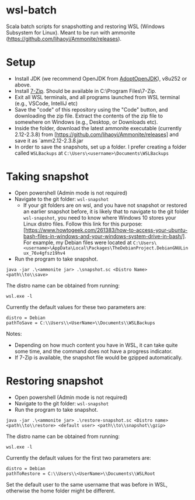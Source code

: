 # wsl-batch
Scala batch scripts for snapshotting and restoring WSL (Windows Subsystem for Linux). Meant to be run with ammonite (https://github.com/lihaoyi/Ammonite/releases).

# Setup
* Install JDK (we recommend OpenJDK from [AdoptOpenJDK](https://adoptopenjdk.net/)), v8u252 or above.
* Install [7-Zip](https://www.7-zip.org/). Should be available in C:\\Program Files\\7-Zip.
* Exit all WSL terminals, and all programs launched from WSL terminal (e.g., VSCode, IntelliJ etc)
* Save the "code" of this repository using the "Code" button, and downloading the zip file. Extract the contents of the zip file to somewhere on Windows (e.g., Desktop, or Downloads etc).
* Inside the folder, download the latest ammonite executable (currently 2.12-2.3.8) from [https://github.com/lihaoyi/Ammonite/releases] and save it as `amm2.12-2.3.8.jar
* In order to save the snapshots, set up a folder. I prefer creating a folder called `WSLBackups` at `C:\Users\<username>\Documents\WSLBackups`

# Taking snapshot
* Open powershell (Admin mode is not required)
* Navigate to the git folder: `wsl-snapshot`
  * If your git folders are on wsl, and you have not snapshot or restored an earlier snapshot before, it is likely that to navigate to the git folder `wsl-snapshot`, you need to know where Windows 10 stores your Linux distro files. Follow this link for this purpose: [https://www.howtogeek.com/261383/how-to-access-your-ubuntu-bash-files-in-windows-and-your-windows-system-drive-in-bash/]. For example, my Debian files were located at `C:\Users\<username>\AppData\Local\Packages\TheDebianProject.DebianGNULinux_76v4gfsz19hv4`
* Run the program to take snapshot.
```
java -jar .\<ammonite jar> .\snapshot.sc <Distro Name> <path\\to\\save>
```
The distro name can be obtained from running:
```$xslt
wsl.exe -l
```
Currently the default values for these two parameters are:
```$xslt
distro = Debian
pathToSave = C:\\Users\\<UserName>\\Documents\\WSLBackups
``` 
Notes: 
- Depending on how much content you have in WSL, it can take quite some time, and the command does not have a progress indicator.
- If 7-Zip is available, the snapshot file would be gzipped automatically.

# Restoring snapshot
* Open powershell (Admin mode is not required)
* Navigate to the git folder: `wsl-snapshot`
* Run the program to take snapshot.
```$xslt
java -jar .\<ammonite jar> .\restore-snapshot.sc <Distro name> <path\\to\\restore> <default user> <path\\to\\snapshot\\gzip>  
```
The distro name can be obtained from running:
```$xslt
wsl.exe -l
```
Currently the default values for the first two parameters are:
```$xslt
distro = Debian
pathToRestore = C:\\Users\\<UserName>\\Documents\\WSLRoot
``` 
Set the default user to the same username that was before in WSL, otherwise the home folder might be different.
